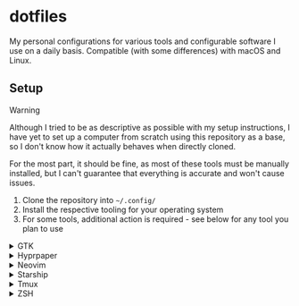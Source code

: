 # dotfiles

My personal configurations for various tools and configurable software I use on a daily basis. Compatible (with some differences) with macOS and Linux.

## Setup

> [!WARNING]
> Although I tried to be as descriptive as possible with my setup instructions, I have yet to set up a computer from scratch using this repository as a base, so I don't know how it actually behaves when directly cloned.
>
> For the most part, it should be fine, as most of these tools must be manually installed, but I can't guarantee that everything is accurate and won't cause issues.

1. Clone the repository into `~/.config/`
2. Install the respective tooling for your operating system
3. For some tools, additional action is required - see below for any tool you plan to use

<details>
<summary>GTK</summary>

From what I could tell, GTK 3 and GTK 4 could not be configured via settings file - theming only worked through terminal commands, which is why I didn't include GTK in the installer list, as this is fully manual and totally optional.

To ensure a consistent style across the entire OS, I use a GTK theme which can provide a Catppuccin theme, as it is the most universal across the largest amount of applications I use - [Colloid](https://github.com/vinceliuice/Colloid-gtk-theme), along with its' respective [Colloid Icons](https://github.com/vinceliuice/Colloid-icon-theme).

To set these up, you must clone the repositories locally, and run the following commands to match my setup:

```sh
colloid-gtk/install.sh -t purple -c dark --tweaks catppuccin normal
colloid-icons/install.sh -s catppuccin -t purple./install.sh -s catppuccin -t purple./install.sh -s catppuccin -t purple
gsettings set org.gnome.desktop.interface gtk-theme Colloid-Purple-Dark-Catppuccin
gsettings set org.gnome.desktop.interface icon-theme Colloid-Purple-Catppuccin-Dark
```
</details>

<details>
<summary>Hyprpaper</summary>

Due to copyright risk, I do not store any wallpapers in this repository, so I also don't think it's appropriate to store wallpaper configuration here as well. For this reason, the Hyprpaper configuration only contains a template file for setting up.

You can copy this file naming it `hyprpaper.conf` (this file is ignored from VCS) and fill in the templated fields to make Hyprpaper functional.
</details>

<details>
<summary>Neovim</summary>

The default configuration for LSP and formatting uses a big batch of various languages that I am likely to use at some point on any computer which will definitely cause errors whenever Neovim is opened, unless you happen to have tooling installed for all of these languages. For this reason, you willwant to update `nvim/lua/plugins/{conform,lsp}.lua` to match your needs.

In general, due to this bad design, I have plans to figure out a way to make these environment-configurable, which would relegate the default values in the repository root just enough to use as an example, but I have yet to free the time for it.
</details>

<details>
<summary>Starship</summary>

This is not documented yet.

TLDR: Configure your shell to use Starship
</details>

<details>
<summary>Tmux</summary>

This is not documented yet.

TLDR: Install Tmux Plugin Manager
</details>

<details>
<summary>ZSH</summary>

My ZSH configuration uses the [oh-my-zsh](https://github.com/ohmyzsh/ohmyzsh) theme, which needs to be manually installed before it can be used. Follow the installation instructions in the README file at the linked repository.

Once installed, you can simply copy the `.zshrc` file from this repository to `~`, replacing the preset configuration created by oh-my-zsh if you had already created it.
</details>
